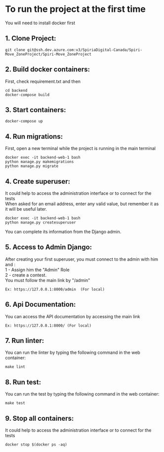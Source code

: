 
# To run the project at the first time

You will need to install docker first

## 1. Clone Project:
~~~~
git clone git@ssh.dev.azure.com:v3/SpiriaDigital-Canada/Spiri-Move_ZoneProject/Spiri-Move_ZoneProject
~~~~

## 2. Build docker containers:
First, check requirement.txt and then
~~~~
cd backend
docker-compose build
~~~~

## 3. Start containers:
~~~~
docker-compose up
~~~~

## 4. Run migrations:
First, open a new terminal while the project is running in the main terminal
~~~~
docker exec -it backend-web-1 bash
python manage.py makemigrations
python manage.py migrate
~~~~

## 4. Create superuser:
It could help to access the administration interface or to connect for the tests\
When asked for an email address, enter any valid value, but remember it as it will be useful later.
~~~~
docker exec -it backend-web-1 bash
python manage.py createsuperuser
~~~~
You can complete its information from the Django admin.

## 5. Access to Admin Django:
After creating your first superuser, you must connect to the admin with him and :\
    1 - Assign him the "Admin" Role\
    2 - create a contest.\
You must follow the main link by "/admin"
~~~~
Ex: https://127.0.0.1:8000/admin  (For local)
~~~~


## 6. Api Documentation:
You can access the API documentation by accessing the main link
~~~~
Ex: https://127.0.0.1:8000/ (For local)
~~~~

## 7. Run linter:
You can run the linter by typing the following command in the web container:
~~~~
make lint
~~~~

## 8. Run test:
You can run the test by typing the following command in the web container:
~~~~
make test
~~~~

## 9. Stop all containers:
It could help to access the administration interface or to connect for the tests
~~~~
docker stop $(docker ps -aq)
~~~~



